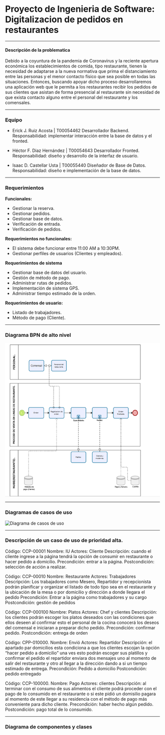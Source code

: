 # Proyecto de Ingenieria de Software: Digitalizacion de pedidos en restaurantes  
 ___
#### Descripción de la problematica
Debido a la coyuntura de la pandemia de Coronavirus y la reciente apertura económica los establecimientos de comida, tipo restaurante, tienen la necesidad de adaptarse a la nueva normativa que prima el distanciamiento entre las personas y el menor contacto físico que sea posible en todas las situaciones. 
Entonces, buscando apoyar dicho proceso desarrollaremos una aplicación web que le permita a los restaurantes recibir los pedidos de sus clientes que asistan de forma presencial al restaurante sin necesidad de que exista contacto alguno entre el personal del restaurante y los comensales.
___
### Equipo

- Erick J. Ruiz Acosta | T00054462
Desarrollador Backend.
Responsabilidad: implementar interacción entre la base de datos y el fronted.

- Héctor F. Diaz Hernández | T00054643
Desarrollador Fronted.
Responsabilidad: diseño y desarrollo de la interfaz de usuario.

- Isaac D. Castellar Usta | T00055440
Diseñador de Base de Datos.
Responsabilidad: diseño e implementación de la base de datos.
___
### Requerimientos
**Funcionales:** 
- Gestionar la reserva.
- Gestionar pedidos.
- Gestionar base de datos.
- Verificación de entrada.
- Verificación de pedidos.

**Requerimientos no funcionales:**
- El sistema debe funcionar entre 11:00 AM a 10:30PM.
- Gestionar perfiles de usuarios (Clientes y empleados).

**Requerimientos de sistema**
- Gestionar base de datos del usuario.
- Gestión de método de pago.
- Administrar rutas de pedidos.
- Implementación de sistema GPS.
- Administrar tiempo estimado de la orden.

**Requerimientos de usuario:**
- Listado de trabajadores.
- Método de pago (Cliente).
___
### Diagrama BPN de alto nivel
![Diagrama BPN de alto nivel](https://raw.githubusercontent.com/Tr3you/Digitalizacion-de-pedidos-en-restaurantes/main/PS%20BPN%20Alto%20nivel.png)
___
### Diagramas de casos de uso
![Diagrama de casos de uso](https://tecnoutb-my.sharepoint.com/personal/acostae_utb_edu_co/Documents/PS%20Casos%20de%20uso.png)
___
### Descripción de un caso de uso de prioridad alta.
Código: CCP-00001
Nombre: IU
Actores: Cliente
Descripción: cuando el cliente ingrese a la página tendrá la opción de consumir en restaurante o hacer pedido a domicilio. 
Precondición: entrar a la página. 
Postcondición: selección de acción a realizar. 

Código: CCP-00010
Nombre: Restaurante 
Actores: Trabajadores 
Descripción: Los trabajadores como Mesero, Repartidor y recepcionista podrán planificar y organizar el listado de todo tipo sea en el restaurante y la ubicación de la mesa o por domicilio y dirección a donde llegara el pedido
Precondición: Entrar a  la página como trabajadores y su cargo 
Postcondición: gestión de pedidos 

Código: CCP-000100
Nombre: Platos
Actores: Chef y clientes 
Descripción: los clientes podrán escoger los platos deseados con las condiciones que ellos deseen al confirmar esto el personal de la cocina conocerá los deseos del comensal e iniciaran a preparar dicho pedido.
Precondición: confirmar pedido. 
Postcondición: entrega de orden

Código: CPP-010000.
Nombre: Envió
Actores: Repartidor 
Descripción: el apartado par domicilios esta condiciona a que los clientes escojan la opción “hacer pedido a domicilio” una ves esto podrán escoger sus platillos y confirmar el pedido el repartidor enviara dos mensajes uno al momento de salir del restaurante y otro al llegar a la dirección dando a si un tiempo estimado de entrega.
Precondición: Pedido a domicilio
Postcondición: pedido entregado 

Código: CCP-100000.
Nombre: Pago
Actores: clientes 
Descripción: al terminar con el consumo de sus alimentos el cliente podrá proceder con el pago de lo consumido en el restaurante o si este pidió un domisilio pagara al momento de este llegar a su residencia con el método de pago más conveniente para dicho cliente.
Precondición: haber hecho algún pedido.
Postcondición: pago total de lo consumido. 
___
### Diagrama de componentes y clases

